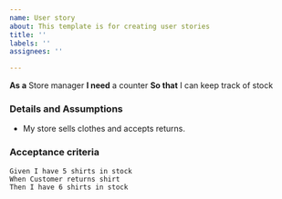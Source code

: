 ```yaml
---
name: User story
about: This template is for creating user stories
title: ''
labels: ''
assignees: ''

---
```


**As a** Store manager
 **I need** a counter
 **So that** I can keep track of stock
   
 ### Details and Assumptions
 * My store sells clothes and accepts returns.
   
 ### Acceptance criteria
   
 ```gherkin
 Given I have 5 shirts in stock
 When Customer returns shirt
 Then I have 6 shirts in stock
 ```
